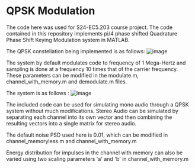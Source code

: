 # QPSK Modulation
The code here was used for S24-EC5.203 course project. The code contained in this repository implements pi/4 phase shifted Quadrature Phase Shift Keying Modulation system in MATLAB.

The QPSK constellation being implemented is as follows:
![image](https://github.com/zyx7k/ct-project/assets/141494216/08028491-b5e5-4d3d-9f61-91063d9c14d4)

The system by default modulates code to frequency of 1 Mega-Hertz and sampling is done at a frequency 10 times that of the carrier frequency. These parameters can be modified in the modulate.m, channel_with_memory.m and demodulate.m files.

The system is as follows :
![image](https://github.com/zyx7k/ct-project/assets/141494216/ea128739-e06f-40ea-a35b-6ec9f3c1581e)

The included code can be used for simulating mono audio through a QPSK system without much modifications. Stereo Audio can be simulated by separating each channel into its own vector and then combining the resulting vectors into a single matrix for stereo audio.

The default noise PSD used here is 0.01, which can be modified in channel_memoryless.m and channel_with_memory.m

Energy distribution for impulses in the channel with memory can also be varied using two scaling parameters 'a' and 'b' in channel_with_memory.m
